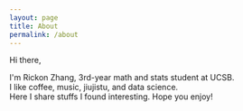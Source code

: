 ```yaml
---
layout: page
title: About
permalink: /about
---
```



Hi there,

I'm Rickon Zhang, 3rd-year math and stats student at UCSB.   
I like coffee, music, jiujistu, and data science.   
Here I share stuffs I found interesting. Hope you enjoy!





